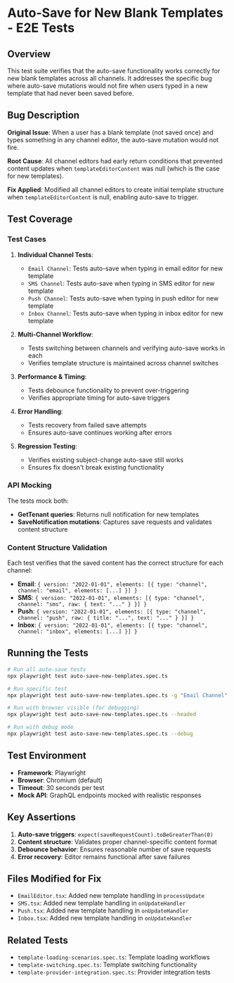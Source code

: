 # Auto-Save for New Blank Templates - E2E Tests

## Overview

This test suite verifies that the auto-save functionality works correctly for new blank templates across all channels. It addresses the specific bug where auto-save mutations would not fire when users typed in a new template that had never been saved before.

## Bug Description

**Original Issue**: When a user has a blank template (not saved once) and types something in any channel editor, the auto-save mutation would not fire.

**Root Cause**: All channel editors had early return conditions that prevented content updates when `templateEditorContent` was null (which is the case for new templates).

**Fix Applied**: Modified all channel editors to create initial template structure when `templateEditorContent` is null, enabling auto-save to trigger.

## Test Coverage

### Test Cases

1. **Individual Channel Tests**:

   - `Email Channel`: Tests auto-save when typing in email editor for new template
   - `SMS Channel`: Tests auto-save when typing in SMS editor for new template
   - `Push Channel`: Tests auto-save when typing in push editor for new template
   - `Inbox Channel`: Tests auto-save when typing in inbox editor for new template

2. **Multi-Channel Workflow**:

   - Tests switching between channels and verifying auto-save works in each
   - Verifies template structure is maintained across channel switches

3. **Performance & Timing**:

   - Tests debounce functionality to prevent over-triggering
   - Verifies appropriate timing for auto-save triggers

4. **Error Handling**:

   - Tests recovery from failed save attempts
   - Ensures auto-save continues working after errors

5. **Regression Testing**:
   - Verifies existing subject-change auto-save still works
   - Ensures fix doesn't break existing functionality

### API Mocking

The tests mock both:

- **GetTenant queries**: Returns null notification for new templates
- **SaveNotification mutations**: Captures save requests and validates content structure

### Content Structure Validation

Each test verifies that the saved content has the correct structure for each channel:

- **Email**: `{ version: "2022-01-01", elements: [{ type: "channel", channel: "email", elements: [...] }] }`
- **SMS**: `{ version: "2022-01-01", elements: [{ type: "channel", channel: "sms", raw: { text: "..." } }] }`
- **Push**: `{ version: "2022-01-01", elements: [{ type: "channel", channel: "push", raw: { title: "...", text: "..." } }] }`
- **Inbox**: `{ version: "2022-01-01", elements: [{ type: "channel", channel: "inbox", elements: [...] }] }`

## Running the Tests

```bash
# Run all auto-save tests
npx playwright test auto-save-new-templates.spec.ts

# Run specific test
npx playwright test auto-save-new-templates.spec.ts -g "Email Channel"

# Run with browser visible (for debugging)
npx playwright test auto-save-new-templates.spec.ts --headed

# Run with debug mode
npx playwright test auto-save-new-templates.spec.ts --debug
```

## Test Environment

- **Framework**: Playwright
- **Browser**: Chromium (default)
- **Timeout**: 30 seconds per test
- **Mock API**: GraphQL endpoints mocked with realistic responses

## Key Assertions

1. **Auto-save triggers**: `expect(saveRequestCount).toBeGreaterThan(0)`
2. **Content structure**: Validates proper channel-specific content format
3. **Debounce behavior**: Ensures reasonable number of save requests
4. **Error recovery**: Editor remains functional after save failures

## Files Modified for Fix

- `EmailEditor.tsx`: Added new template handling in `processUpdate`
- `SMS.tsx`: Added new template handling in `onUpdateHandler`
- `Push.tsx`: Added new template handling in `onUpdateHandler`
- `Inbox.tsx`: Added new template handling in `onUpdateHandler`

## Related Tests

- `template-loading-scenarios.spec.ts`: Template loading workflows
- `template-switching.spec.ts`: Template switching functionality
- `template-provider-integration.spec.ts`: Provider integration tests
